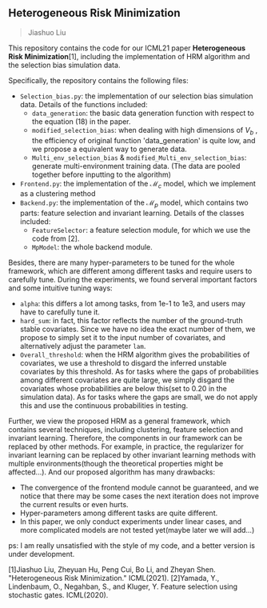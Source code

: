## Heterogeneous Risk Minimization
> Jiashuo Liu

This repository contains the code for our ICML21 paper **Heterogeneous Risk Minimization**[1], including the implementation of HRM algorithm and 
the selection bias simulation data. 

Specifically, the repository contains the following files:
* `Selection_bias.py`: the implementation of our selection bias simulation data. Details of the functions included:
    * `data_generation`: the basic data generation function with respect to the equation (18) in the paper.
    * `modified_selection_bias`: when dealing with high dimensions of $V_b$ , the efficiency of original function 'data_generation' is quite low, and we propose a equivalent way to generate data.
    * `Multi_env_selection_bias` & `modified_Multi_env_selection_bias`: generate multi-environment training data. (The data are pooled together before inputting to the algorithm)
* `Frontend.py`: the implementation of the $\mathcal{M}_c$  model, which we implement as a clustering method 
* `Backend.py`: the implementation of the $\mathcal{M}_p$ model, which contains two parts: feature selection and invariant learning. Details of the classes included:
    * `FeatureSelector`: a feature selection module, for which we use the code from [2].
    * `MpModel`: the whole backend module.

Besides, there are many hyper-parameters to be tuned for the whole framework, which are different among different tasks and require users to carefully tune. During the experiments, we found serveral important factors and some intuitive tuning ways:

* `alpha`: this differs a lot among tasks, from 1e-1 to 1e3, and users may have to carefully tune it.
* `hard_sum`: in fact, this factor reflects the number of the ground-truth stable covariates. Since we have no idea the exact number of them, we propose to simply set it to the input number of covariates, and alternatively adjust the parameter `lam`.
* `Overall_threshold`: when the HRM algorithm gives the probabilities of covariates, we use a threshold to disgard the inferred unstable covariates by this threshold. As for tasks where the gaps of probabilities among different covariates are quite large, we simply disgard the covariates whose probabilities are below this(set to 0.20 in the simulation data). As for tasks where the gaps are small, we do not apply this and use the continuous probabilities in testing. 



Further, we view the proposed HRM as a general framework, which contains several techniques, including clustering, feature selection and invariant learning. Therefore, the components in our framework can be replaced by other methods. For example, in practice, the regularizer for invariant learning can be replaced by other invariant learning methods with multiple environments(though the theoretical properties might be affected...). And our proposed algorithm has many drawbacks:

* The convergence of the frontend module cannot be guaranteed, and we notice that there may be some cases the next iteration does not improve the current results or even hurts. 
* Hyper-parameters among different tasks are quite different.
* In this paper, we only conduct experiments under linear cases, and more complicated models are not tested yet(maybe later we will add...)



ps: I am really unsatisfied with the style of my code, and a better version is under development.  

[1]Jiashuo Liu, Zheyuan Hu, Peng Cui, Bo Li, and Zheyan Shen. "Heterogeneous Risk Minimization." ICML(2021).
[2]Yamada, Y., Lindenbaum, O., Negahban, S., and Kluger, Y. Feature selection using stochastic gates. ICML(2020).
